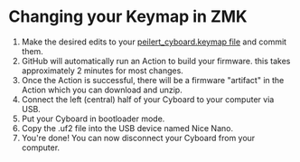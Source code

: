 # Changing your Keymap in ZMK
1. Make the desired edits to your [peilert_cyboard.keymap file](config/boards/shields/peilert_cyboard/peilert_cyboard.keymap) and commit them.
2. GitHub will automatically run an Action to build your firmware. this takes approximately 2 minutes for most changes.
3. Once the Action is successful, there will be a firmware "artifact" in the Action which you can download and unzip.
4. Connect the left (central) half of your Cyboard to your computer via USB.
5. Put your Cyboard in bootloader mode.
6. Copy the .uf2 file into the USB device named Nice Nano.
7. You're done! You can now disconnect your Cyboard from your computer.
